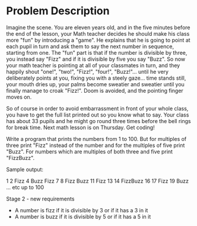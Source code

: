 # Problem Description

Imagine the scene. You are eleven years old, and in the five minutes before the end of 
the lesson, your Math teacher decides he should make his class more "fun" by introducing 
a "game". He explains that he is going to point at each pupil in turn and ask them to say 
the next number in sequence, starting from one. The "fun" part is that if the number is 
divisible by three, you instead say "Fizz" and if it is divisible by five you say "Buzz". 
So now your math teacher is pointing at all of your classmates in turn, and they happily 
shout "one!", "two!", "Fizz!", "four!", "Buzz!"... until he very deliberately points at 
you, fixing you with a steely gaze... time stands still, your mouth dries up, your palms 
become sweatier and sweatier until you finally manage to croak "Fizz!". Doom is avoided, 
and the pointing finger moves on.

So of course in order to avoid embarrassment in front of your whole class, you have to get 
the full list printed out so you know what to say. Your class has about 33 pupils and he 
might go round three times before the bell rings for break time. Next math lesson is on 
Thursday. Get coding!

Write a program that prints the numbers from 1 to 100. But for multiples of three print "Fizz" 
instead of the number and for the multiples of five print "Buzz". For numbers which are multiples 
of both three and five print "FizzBuzz".

Sample output:

1
2
Fizz
4
Buzz
Fizz
7
8
Fizz
Buzz
11
Fizz
13
14
FizzBuzz
16
17
Fizz
19
Buzz
... etc up to 100

Stage 2 - new requirements

 * A number is fizz if it is divisible by 3 or if it has a 3 in it
 * A number is buzz if it is divisible by 5 or if it has a 5 in it
